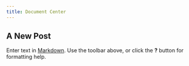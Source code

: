 ```yaml
---
title: Document Center
---
```


## A New Post

Enter text in [Markdown](http://daringfireball.net/projects/markdown/). Use the toolbar above, or click the **?** button for formatting help.
